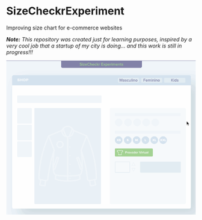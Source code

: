# SizeCheckrExperiment
Improving size chart for e-commerce websites

***Note:*** *This repository was created just for learning purposes, inspired by a very cool job that a startup of my city is doing... and this work is still in progress!!!*  
  
  
![](https://github.com/mycnlz/SizeCheckrExperiment/blob/master/Live_PrescotMilestone.gif)  
